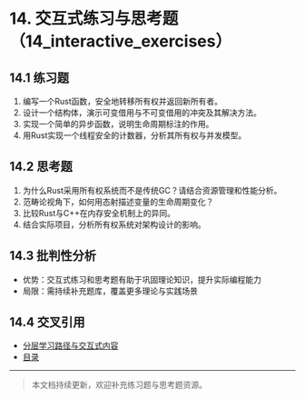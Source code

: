 # 14. 交互式练习与思考题（14_interactive_exercises）

## 14.1 练习题

1. 编写一个Rust函数，安全地转移所有权并返回新所有者。
2. 设计一个结构体，演示可变借用与不可变借用的冲突及其解决方法。
3. 实现一个简单的异步函数，说明生命周期标注的作用。
4. 用Rust实现一个线程安全的计数器，分析其所有权与并发模型。

## 14.2 思考题

1. 为什么Rust采用所有权系统而不是传统GC？请结合资源管理和性能分析。
2. 范畴论视角下，如何用态射描述变量的生命周期变化？
3. 比较Rust与C++在内存安全机制上的异同。
4. 结合实际项目，分析所有权系统对架构设计的影响。

## 14.3 批判性分析

- 优势：交互式练习和思考题有助于巩固理论知识，提升实际编程能力
- 局限：需持续补充题库，覆盖更多理论与实践场景

## 14.4 交叉引用

- [分层学习路径与交互式内容](09_learning_path_and_interactive.md)
- [目录](index.md)

---

> 本文档持续更新，欢迎补充练习题与思考题资源。
